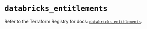 # `databricks_entitlements`

Refer to the Terraform Registry for docs: [`databricks_entitlements`](https://registry.terraform.io/providers/databricks/databricks/1.79.0/docs/resources/entitlements).
